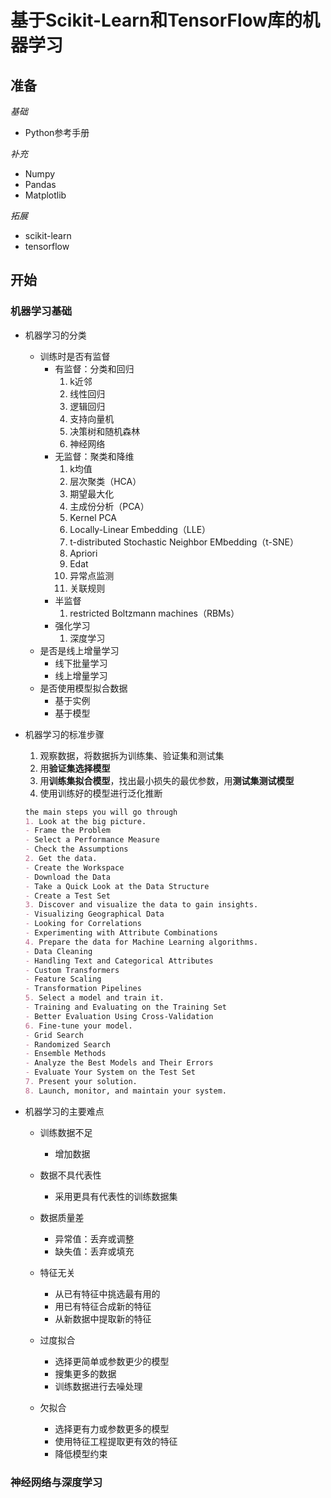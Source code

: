 # 基于Scikit-Learn和TensorFlow库的机器学习

## 准备

*基础*

- Python参考手册

*补充*

- Numpy
- Pandas
- Matplotlib

*拓展*

- scikit-learn
- tensorflow

## 开始

### 机器学习基础

- 机器学习的分类

  - 训练时是否有监督
    - 有监督：分类和回归
      1. k近邻
      2. 线性回归
      3. 逻辑回归
      4. 支持向量机
      5. 决策树和随机森林
      6. 神经网络
    - 无监督：聚类和降维
      1. k均值
      2. 层次聚类（HCA）
      3. 期望最大化
      4. 主成份分析（PCA）
      5. Kernel PCA
      6. Locally-Linear Embedding（LLE）
      7. t-distributed Stochastic Neighbor EMbedding（t-SNE）
      8. Apriori
      9. Edat
      10. 异常点监测
      11. 关联规则
    - 半监督
      1. restricted Boltzmann machines（RBMs）
    - 强化学习
      1. 深度学习
  - 是否是线上增量学习
    - 线下批量学习
    - 线上增量学习
  - 是否使用模型拟合数据
    - 基于实例
    - 基于模型

- 机器学习的标准步骤

  1. 观察数据，将数据拆为训练集、验证集和测试集
  2. 用**验证集选择模型**
  3. 用**训练集拟合模型**，找出最小损失的最优参数，用**测试集测试模型**
  4. 使用训练好的模型进行泛化推断

  ~~~markdown
  the main steps you will go through
  1. Look at the big picture.
  - Frame the Problem
  - Select a Performance Measure
  - Check the Assumptions
  2. Get the data.
  - Create the Workspace
  - Download the Data
  - Take a Quick Look at the Data Structure
  - Create a Test Set
  3. Discover and visualize the data to gain insights.
  - Visualizing Geographical Data
  - Looking for Correlations
  - Experimenting with Attribute Combinations
  4. Prepare the data for Machine Learning algorithms.
  - Data Cleaning
  - Handling Text and Categorical Attributes
  - Custom Transformers
  - Feature Scaling
  - Transformation Pipelines
  5. Select a model and train it.
  - Training and Evaluating on the Training Set
  - Better Evaluation Using Cross-Validation
  6. Fine-tune your model.
  - Grid Search
  - Randomized Search
  - Ensemble Methods
  - Analyze the Best Models and Their Errors
  - Evaluate Your System on the Test Set
  7. Present your solution.
  8. Launch, monitor, and maintain your system.
  ~~~

  

- 机器学习的主要难点

  - 训练数据不足
    - 增加数据
  - 数据不具代表性
    - 采用更具有代表性的训练数据集
  - 数据质量差
    - 异常值：丢弃或调整
    - 缺失值：丢弃或填充
  - 特征无关
    - 从已有特征中挑选最有用的
    - 用已有特征合成新的特征
    - 从新数据中提取新的特征

  - 过度拟合
    - 选择更简单或参数更少的模型
    - 搜集更多的数据
    - 训练数据进行去噪处理
  - 欠拟合
    - 选择更有力或参数更多的模型
    - 使用特征工程提取更有效的特征
    - 降低模型约束

### 神经网络与深度学习



